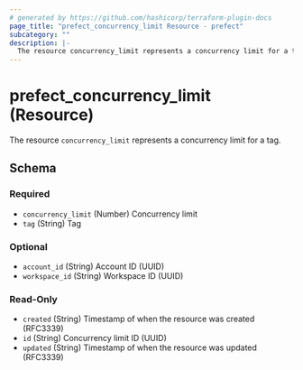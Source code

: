 ```yaml
---
# generated by https://github.com/hashicorp/terraform-plugin-docs
page_title: "prefect_concurrency_limit Resource - prefect"
subcategory: ""
description: |-
  The resource concurrency_limit represents a concurrency limit for a tag.
---
```


# prefect_concurrency_limit (Resource)

The resource `concurrency_limit` represents a concurrency limit for a tag.



<!-- schema generated by tfplugindocs -->
## Schema

### Required

- `concurrency_limit` (Number) Concurrency limit
- `tag` (String) Tag

### Optional

- `account_id` (String) Account ID (UUID)
- `workspace_id` (String) Workspace ID (UUID)

### Read-Only

- `created` (String) Timestamp of when the resource was created (RFC3339)
- `id` (String) Concurrency limit ID (UUID)
- `updated` (String) Timestamp of when the resource was updated (RFC3339)
